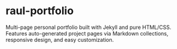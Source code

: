 # raul-portfolio
Multi-page personal portfolio built with Jekyll and pure HTML/CSS. Features auto-generated project pages via Markdown collections, responsive design, and easy customization.
